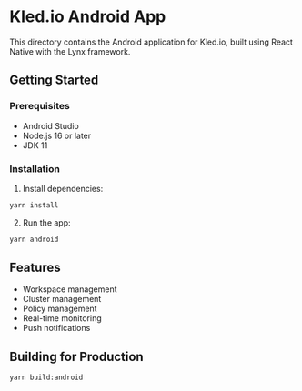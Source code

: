# Kled.io Android App

This directory contains the Android application for Kled.io, built using React Native with the Lynx framework.

## Getting Started

### Prerequisites

- Android Studio
- Node.js 16 or later
- JDK 11

### Installation

1. Install dependencies:

```bash
yarn install
```

2. Run the app:

```bash
yarn android
```

## Features

- Workspace management
- Cluster management
- Policy management
- Real-time monitoring
- Push notifications

## Building for Production

```bash
yarn build:android
```
